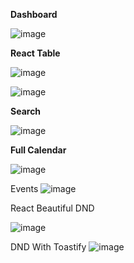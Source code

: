 **Dashboard**

![image](https://github.com/prins1085/nextjs_dashboard/assets/109617216/14e17038-2d1e-4dc5-ad4e-a680684f80d1)



**React Table**

![image](https://github.com/prins1085/nextjs_dashboard/assets/109617216/d1d0ae12-77ef-4528-bab9-8bc1d238d29c)

![image](https://github.com/prins1085/nextjs_dashboard/assets/109617216/84f36e84-ce68-42ca-959f-e8b70eb9cce2)

**Search** 

![image](https://github.com/prins1085/nextjs_dashboard/assets/109617216/61e05cef-c074-4e09-8261-0cfe5d0224df)



**Full Calendar**

![image](https://github.com/prins1085/nextjs_dashboard/assets/109617216/2fa96d43-42fe-407d-a4e8-241fc8f177e1)

Events
![image](https://github.com/prins1085/nextjs_dashboard/assets/109617216/0af65a6d-7a53-40cc-b84e-19f9e76b2f0b)

React Beautiful DND

![image](https://github.com/prins1085/nextjs_dashboard/assets/109617216/74775fb1-492d-4a0b-a79a-324aa403f44b)

DND With Toastify
![image](https://github.com/prins1085/nextjs_dashboard/assets/109617216/676701e3-fe7a-48ea-a87e-9ff745f874f4)








